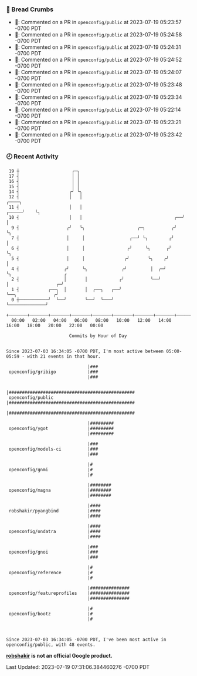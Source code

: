 ### 🍞 Bread Crumbs

 * 💬: Commented on a PR in  `openconfig/public` at 2023-07-19 05:23:57 -0700 PDT
 * 💬: Commented on a PR in  `openconfig/public` at 2023-07-19 05:24:58 -0700 PDT
 * 💬: Commented on a PR in  `openconfig/public` at 2023-07-19 05:24:31 -0700 PDT
 * 💬: Commented on a PR in  `openconfig/public` at 2023-07-19 05:24:52 -0700 PDT
 * 💬: Commented on a PR in  `openconfig/public` at 2023-07-19 05:24:07 -0700 PDT
 * 💬: Commented on a PR in  `openconfig/public` at 2023-07-19 05:23:48 -0700 PDT
 * 💬: Commented on a PR in  `openconfig/public` at 2023-07-19 05:23:34 -0700 PDT
 * 💬: Commented on a PR in  `openconfig/public` at 2023-07-19 05:22:14 -0700 PDT
 * 💬: Commented on a PR in  `openconfig/public` at 2023-07-19 05:23:21 -0700 PDT
 * 💬: Commented on a PR in  `openconfig/public` at 2023-07-19 05:23:42 -0700 PDT

### 🕘 Recent Activity
```
 19 ┼                    ╭─╮
 17 ┤                    │ │
 16 ┤                    │ │
 15 ┤                    │ │
 14 ┤                   ╭╯ ╰╮
 12 ┤                   │   │                                            ╭────╮
 11 ┤                   │   │                                      ╭─────╯    ╰╮
 10 ┤                   │   │                                   ╭──╯           │
  9 ┤                  ╭╯   ╰╮                    ╭─╮          ╭╯              ╰╮
  7 ┤                  │     │                 ╭──╯ ╰╮        ╭╯                │
  6 ┤                  │     │                ╭╯     ╰╮      ╭╯                 ╰╮
  5 ┤                  │     │               ╭╯       ╰╮    ╭╯                   │
  4 ┤                 ╭╯     ╰╮             ╭╯         │  ╭─╯                    ╰╮                    ╭
  2 ┤                 │       │            ╭╯          ╰──╯                       │                  ╭─╯
  1 ┤           ╭──╮  │       │  ╭──╮   ╭──╯                                      ╰──╮              ╭╯
  0 ┼───────────╯  ╰──╯       ╰──╯  ╰───╯                                            ╰──────────────╯
    +───────+───────+───────+───────+───────+───────+───────+───────+───────+───────+───────+───────+────
  00:00   02:00   04:00   06:00   08:00   10:00   12:00   14:00   16:00   18:00   20:00   22:00   00:00   

						Commits by Hour of Day


Since 2023-07-03 16:34:05 -0700 PDT, I'm most active between 05:00-05:59 - with 21 events in that hour.

```



```
                               |###
 openconfig/gribigo            |###
                               |###

                               |################################################
 openconfig/public             |################################################
                               |################################################

                               |#########
 openconfig/ygot               |#########
                               |#########

                               |###
 openconfig/models-ci          |###
                               |###

                               |#
 openconfig/gnmi               |#
                               |#

                               |########
 openconfig/magna              |########
                               |########

                               |####
 robshakir/pyangbind           |####
                               |####

                               |####
 openconfig/ondatra            |####
                               |####

                               |###
 openconfig/gnoi               |###
                               |###

                               |#
 openconfig/reference          |#
                               |#

                               |###############
 openconfig/featureprofiles    |###############
                               |###############

                               |#
 openconfig/bootz              |#
                               |#



Since 2023-07-03 16:34:05 -0700 PDT, I've been most active in openconfig/public, with 48 events.

```
**[robshakir](mailto:robjs@google.com) is not an official Google product.**  


Last Updated: 2023-07-19 07:31:06.384460276 -0700 PDT
